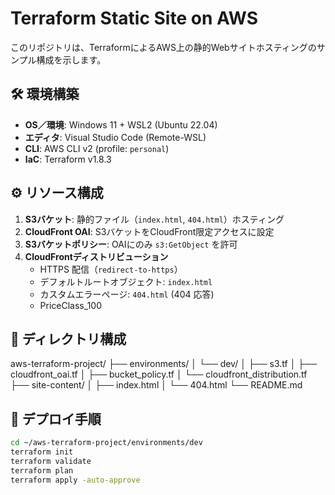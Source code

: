 # Terraform Static Site on AWS

このリポジトリは、TerraformによるAWS上の静的Webサイトホスティングのサンプル構成を示します。

## 🛠️ 環境構築

- **OS／環境**: Windows 11 + WSL2 (Ubuntu 22.04)  
- **エディタ**: Visual Studio Code (Remote-WSL)  
- **CLI**: AWS CLI v2 (profile: `personal`)  
- **IaC**: Terraform v1.8.3  

## ⚙️ リソース構成

1. **S3バケット**: 静的ファイル（`index.html`, `404.html`）ホスティング  
2. **CloudFront OAI**: S3バケットをCloudFront限定アクセスに設定  
3. **S3バケットポリシー**: OAIにのみ `s3:GetObject` を許可  
4. **CloudFrontディストリビューション**  
   - HTTPS 配信（`redirect-to-https`）  
   - デフォルトルートオブジェクト: `index.html`  
   - カスタムエラーページ: `404.html` (404 応答)  
   - PriceClass_100  

## 📂 ディレクトリ構成

aws-terraform-project/
├── environments/
│ └── dev/
│ ├── s3.tf
│ ├── cloudfront_oai.tf
│ ├── bucket_policy.tf
│ └── cloudfront_distribution.tf
├── site-content/
│ ├── index.html
│ └── 404.html
└── README.md


## 🚀 デプロイ手順

```bash
cd ~/aws-terraform-project/environments/dev
terraform init
terraform validate
terraform plan
terraform apply -auto-approve